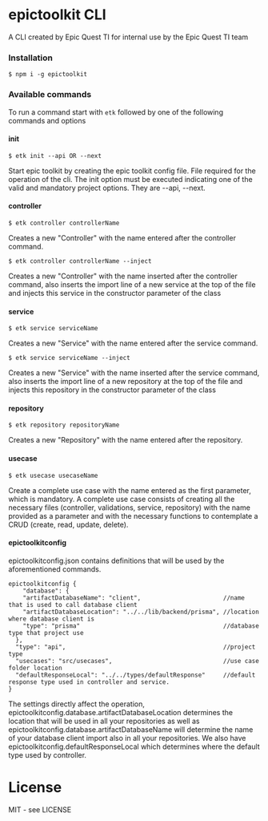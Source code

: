 # epictoolkit CLI

A CLI created by Epic Quest TI for internal use by the Epic Quest TI team

### Installation

```shell
$ npm i -g epictoolkit
```

### Available commands

To run a command start with <code>etk</code> followed by one of the following commands and options

#### init

```shell
$ etk init --api OR --next
```

Start epic toolkit by creating the epic toolkit config file. File required for the operation of the cli. The init option must be executed indicating one of the valid and mandatory project options. They are --api, --next.

#### controller

```shell
$ etk controller controllerName
```

Creates a new "Controller" with the name entered after the controller command.

```shell
$ etk controller controllerName --inject
```

Creates a new "Controller" with the name inserted after the controller command, also inserts the import line of a new service at the top of the file and injects this service in the constructor parameter of the class

#### service

```shell
$ etk service serviceName
```

Creates a new "Service" with the name entered after the service command.

```shell
$ etk service serviceName --inject
```

Creates a new "Service" with the name inserted after the service command, also inserts the import line of a new repository at the top of the file and injects this repository in the constructor parameter of the class

#### repository

```shell
$ etk repository repositoryName
```

Creates a new "Repository" with the name entered after the repository.

#### usecase

```shell
$ etk usecase usecaseName
```

Create a complete use case with the name entered as the first parameter, which is mandatory. A complete use case consists of creating all the necessary files (controller, validations, service, repository) with the name provided as a parameter and with the necessary functions to contemplate a CRUD (create, read, update, delete).

#### epictoolkitconfig

epictoolkitconfig.json contains definitions that will be used by the aforementioned commands.

```shell
epictoolkitconfig {
    "database": {
    "artifactDatabaseName": "client",                       //name that is used to call database client
    "artifactDatabaseLocation": "../../lib/backend/prisma", //location where database client is
    "type": "prisma"                                        //database type that project use
  },
  "type": "api",                                            //project type
  "usecases": "src/usecases",                               //use case folder location
  "defaultResponseLocal": "../../types/defaultResponse"     //default response type used in controller and service.
}
```

The settings directly affect the operation, epictoolkitconfig.database.artifactDatabaseLocation determines the location that will be used in all your repositories as well as epictoolkitconfig.database.artifactDatabaseName will determine the name of your database client import also in all your repositories. We also have epictoolkitconfig.defaultResponseLocal which determines where the default type used by controller.

# License

MIT - see LICENSE
